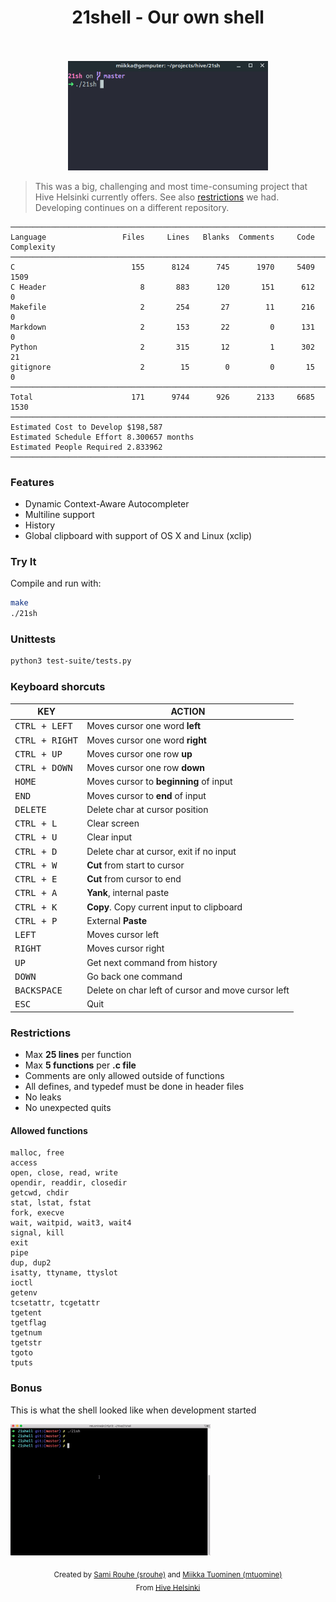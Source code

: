 
<h1 align="center">
	21shell - Our own shell
	<br><br>
</h1>

<p align="center">
	<img width=320 src="shell.gif">
</p>

>This was a big, challenging and most time-consuming project that Hive Helsinki currently offers.
>See also [restrictions](#Restrictions) we had. Developing continues on a different repository.

<!--
SCC is tool used
-->

```
───────────────────────────────────────────────────────────────────────────────
Language                 Files     Lines   Blanks  Comments     Code Complexity
───────────────────────────────────────────────────────────────────────────────
C                          155      8124      745      1970     5409       1509
C Header                     8       883      120       151      612          0
Makefile                     2       254       27        11      216          0
Markdown                     2       153       22         0      131          0
Python                       2       315       12         1      302         21
gitignore                    2        15        0         0       15          0
───────────────────────────────────────────────────────────────────────────────
Total                      171      9744      926      2133     6685       1530
───────────────────────────────────────────────────────────────────────────────
Estimated Cost to Develop $198,587
Estimated Schedule Effort 8.300657 months
Estimated People Required 2.833962
───────────────────────────────────────────────────────────────────────────────
```

### Features
- Dynamic Context-Aware Autocompleter
- Multiline support
- History
- Global clipboard with support of OS X and Linux (xclip)

### Try It
Compile and run with:
```bash
make
./21sh
```

### Unittests
```sh
python3 test-suite/tests.py
```

### Keyboard shorcuts
| KEY | ACTION |
|---------|---------|
| <kbd>CTRL + LEFT</kbd> | Moves cursor one word **left** |
| <kbd>CTRL + RIGHT</kbd> | Moves cursor one word **right** |
| <kbd>CTRL + UP</kbd> | Moves cursor one row **up** |
| <kbd>CTRL + DOWN</kbd> | Moves cursor one row **down** |
| <kbd>HOME</kbd> | Moves cursor to **beginning** of input |
| <kbd>END</kbd> | Moves cursor to **end** of input |
| <kbd>DELETE</kbd> | Delete char at cursor position |
| <kbd>CTRL + L</kbd> | Clear screen |
| <kbd>CTRL + U</kbd> | Clear input |
| <kbd>CTRL + D</kbd> | Delete char at cursor, exit if no input |
| <kbd>CTRL + W</kbd> | **Cut** from start to cursor
| <kbd>CTRL + E</kbd> | **Cut** from cursor to end
| <kbd>CTRL + A</kbd> | **Yank**, internal paste
| <kbd>CTRL + K</kbd> | **Copy**. Copy current input to clipboard |
| <kbd>CTRL + P</kbd> | External **Paste** |
| <kbd>LEFT</kbd> | Moves cursor left |
| <kbd>RIGHT</kbd> | Moves cursor right |
| <kbd>UP</kbd> | Get next command from history |
| <kbd>DOWN</kbd> | Go back one command |
| <kbd>BACKSPACE</kbd> | Delete on char left of cursor and move cursor left |
| <kbd>ESC</kbd> | Quit |


### Restrictions
- Max **25 lines** per function
- Max **5 functions** per **.c file**
- Comments are only allowed outside of functions
- All defines, and typedef must be done in header files
- No leaks
- No unexpected quits

#### Allowed functions
```
malloc, free
access
open, close, read, write
opendir, readdir, closedir
getcwd, chdir
stat, lstat, fstat
fork, execve
wait, waitpid, wait3, wait4
signal, kill
exit
pipe
dup, dup2
isatty, ttyname, ttyslot
ioctl
getenv
tcsetattr, tcgetattr
tgetent
tgetflag
tgetnum
tgetstr
tgoto
tputs
```

### Bonus

This is what the shell looked like when development started

<p>
	<img width=320 src="old.gif">
</p>

<div align='center'>
    <sub>Created by <a href='https://github.com/rouhija'>Sami Rouhe (srouhe)</a> and <a href='https://github.com/tuommii'>Miikka Tuominen (mtuomine)</a></sub>
</div>
<div align='center'>
    <sub>From <a href='https://www.hive.fi/en/'>Hive Helsinki</a></sub>
</div>
